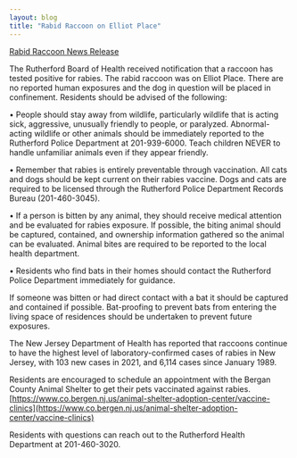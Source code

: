 ```yaml
---
layout: blog
title: "Rabid Raccoon on Elliot Place"
---
```


[Rabid Raccoon News Release](https://storage.googleapis.com/static.rutherford-nj.com/health/Rabid%20Raccoon%20Elliot%20Pl.%20-%2006.29.22.pdf)

The Rutherford Board of Health received notification that a raccoon has tested positive for rabies. The rabid raccoon was on Elliot Place. There are no reported human exposures and the dog in question will be placed in confinement.
Residents should be advised of the following:

• People should stay away from wildlife, particularly wildlife that is acting sick, aggressive, unusually friendly to people, or paralyzed. Abnormal-acting wildlife or other animals should be immediately reported to the Rutherford Police Department at 201-939-6000. Teach children NEVER to handle unfamiliar animals even if they appear friendly.

• Remember that rabies is entirely preventable through vaccination. All cats and dogs should be kept current on their rabies vaccine. Dogs and cats are required to be licensed through the Rutherford Police Department Records Bureau (201-460-3045).

• If a person is bitten by any animal, they should receive medical attention and be evaluated for rabies exposure. If possible, the biting animal should be captured, contained, and ownership information gathered so the animal can be evaluated. Animal bites are required to be reported to the local health department.

• Residents who find bats in their homes should contact the Rutherford Police Department immediately for guidance. 

If someone was bitten or had direct contact with a bat it should be captured and contained if possible. Bat-proofing to prevent bats from entering the living space of residences should be undertaken to prevent future exposures.

The New Jersey Department of Health has reported that raccoons continue to have the highest level of laboratory-confirmed cases of rabies in New Jersey, with 103 new cases in 2021, and 6,114 cases since January 1989.

Residents are encouraged to schedule an appointment with the Bergan County Animal Shelter to get their pets vaccinated against rabies. [https://www.co.bergen.nj.us/animal-shelter-adoption-center/vaccine-clinics](https://www.co.bergen.nj.us/animal-shelter-adoption-center/vaccine-clinics)

Residents with questions can reach out to the Rutherford Health Department at 201-460-3020.
